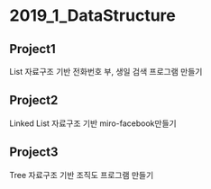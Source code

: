 # 2019_1_DataStructure
## Project1  
List 자료구조 기반 전화번호 부, 생일 검색 프로그램 만들기  
## Project2  
Linked List 자료구조 기반 miro-facebook만들기  
## Project3  
Tree 자료구조 기반 조직도 프로그램 만들기

